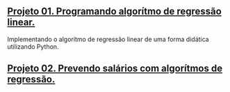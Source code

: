 ## [Projeto 01. Programando algorítmo de regressão linear.](https://twitter.com/home)
Implementando o algorítmo de regressão linear de uma forma didática utilizando Python.


## [Projeto 02. Prevendo salários com algorítmos de regressão.](https://twitter.com/home)
